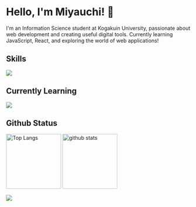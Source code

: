 # Hello, I'm Miyauchi! 👋

I'm an Information Science student at Kogakuin University, passionate about web development and creating useful digital tools. Currently learning JavaScript, React, and exploring the world of web applications!

  
  
## Skills
![](https://skillicons.dev/icons?i=html,css,js)


## Currently Learning
![](https://skillicons.dev/icons?i=typescript,python,react,nextjs)



## Github Status

<p align="left"> 
  <img alt="Top Langs" height="150px" src="https://github-readme-stats.vercel.app/api/top-langs/?username=Kou-web06&layout=compact&show_icons=true&theme=default" />
  <img alt="github stats" height="150px" src="https://github-readme-stats.vercel.app/api?username=Kou-web06&theme=default&show_icons=ture" />
</p>
  
  
<img src="https://github-profile-trophy.vercel.app/?username=Kou-web06&theme=juicyfresh&no-bg=true" />



